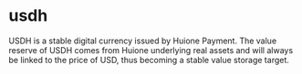 # usdh
 USDH is a stable digital currency issued by Huione Payment. The value reserve of USDH comes from Huione underlying real assets and will always be linked to the price of USD, thus becoming a stable value storage target.
